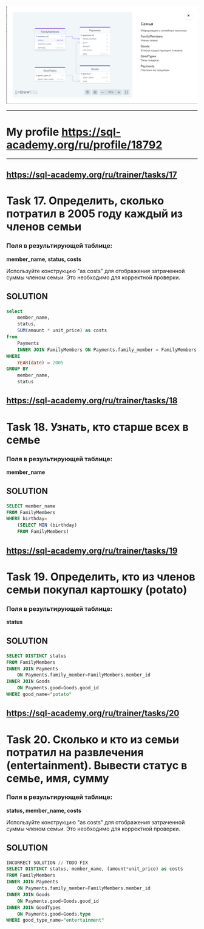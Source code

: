 
![family_db](/images/family_db.png)

***
# My profile https://sql-academy.org/ru/profile/18792
***
## https://sql-academy.org/ru/trainer/tasks/17

# Task 17. Определить, сколько потратил в 2005 году каждый из членов семьи
### Поля в результирующей таблице: 
**member_name, status, costs**

Используйте конструкцию "as costs" для отображения затраченной суммы членом семьи. Это необходимо для корректной проверки.

## SOLUTION

```sql
select
    member_name,
    status,
    SUM(amount * unit_price) as costs
from
    Payments
    INNER JOIN FamilyMembers ON Payments.family_member = FamilyMembers.member_id
WHERE
    YEAR(date) = 2005
GROUP BY
    member_name,
    status
```


## https://sql-academy.org/ru/trainer/tasks/18

# Task 18. Узнать, кто старше всех в семьe
### Поля в результирующей таблице: 
**member_name**

## SOLUTION

```sql
SELECT member_name
FROM FamilyMembers
WHERE birthday=
    (SELECT MIN (birthday)
    FROM FamilyMembers)
```

## https://sql-academy.org/ru/trainer/tasks/19

# Task 19. Определить, кто из членов семьи покупал картошку (potato)
### Поля в результирующей таблице: 
**status**

## SOLUTION

```sql
SELECT DISTINCT status
FROM FamilyMembers
INNER JOIN Payments
    ON Payments.family_member=FamilyMembers.member_id
INNER JOIN Goods
    ON Payments.good=Goods.good_id
WHERE good_name="potato" 
```

## https://sql-academy.org/ru/trainer/tasks/20

# Task 20. Сколько и кто из семьи потратил на развлечения (entertainment). Вывести статус в семье, имя, сумму
### Поля в результирующей таблице: 
**status, member_name, costs**

Используйте конструкцию "as costs" для отображения затраченной суммы членом семьи. Это необходимо для корректной проверки.

## SOLUTION

```sql
INCORRECT SOLUTION // TODO FIX
SELECT DISTINCT status, member_name, (amount*unit_price) as costs
FROM FamilyMembers
INNER JOIN Payments
    ON Payments.family_member=FamilyMembers.member_id
INNER JOIN Goods
    ON Payments.good=Goods.good_id
INNER JOIN GoodTypes
    ON Payments.good=Goods.type
WHERE good_type_name="entertainment" 
```
